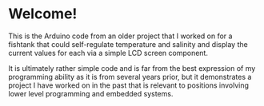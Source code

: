 # Welcome!
This is the Arduino code from an older project that I worked on for a fishtank that could self-regulate temperature and salinity and display the current values for each via a simple LCD screen component. 

It is ultimately rather simple code and is far from the best expression of my programming ability as it is from several years prior, 
but it demonstrates a project I have worked on in the past that is relevant to positions involving lower level programming and embedded systems.
